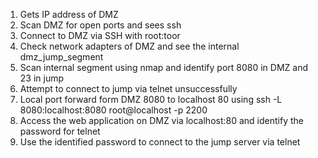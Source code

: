 1. Gets IP address of DMZ
2. Scan DMZ for open ports and sees ssh
3. Connect to DMZ via SSH with root:toor
4. Check network adapters of DMZ and see the internal dmz_jump_segment
5. Scan internal segment using nmap and identify port 8080 in DMZ and 23 in jump
6. Attempt to connect to jump via telnet unsuccessfully
7. Local port forward form DMZ 8080 to localhost 80 using ssh -L 8080:localhost:8080 root@localhost -p 2200
8. Access the web application on DMZ via localhost:80 and identify the password for telnet
9. Use the identified password to connect to the jump server via telnet
